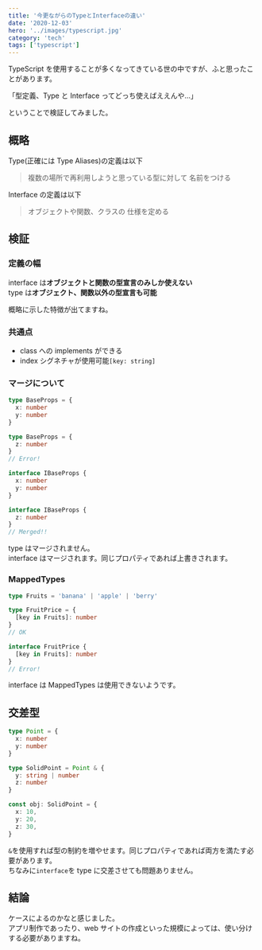 ```yaml
---
title: '今更ながらのTypeとInterfaceの違い'
date: '2020-12-03'
hero: '../images/typescript.jpg'
category: 'tech'
tags: ['typescript']
---
```


TypeScript を使用することが多くなってきている世の中ですが、ふと思ったことがあります。

「型定義、Type と Interface ってどっち使えばええんや...」

ということで検証してみました。

## 概略

Type(正確には Type Aliases)の定義は以下

> 複数の場所で再利用しようと思っている型に対して 名前をつける

Interface の定義は以下

> オブジェクトや関数、クラスの 仕様を定める

## 検証

### 定義の幅

interface は**オブジェクトと関数の型宣言のみしか使えない**  
type は**オブジェクト、関数以外の型宣言も可能**

概略に示した特徴が出てますね。

### 共通点

- class への implements ができる
- index シグネチャが使用可能`[key: string]`

### マージについて

```typescript
type BaseProps = {
  x: number
  y: number
}

type BaseProps = {
  z: number
}
// Error!

interface IBaseProps {
  x: number
  y: number
}

interface IBaseProps {
  z: number
}
// Merged!!
```

type はマージされません。  
interface はマージされます。同じプロパティであれば上書きされます。

### MappedTypes

```typescript
type Fruits = 'banana' | 'apple' | 'berry'

type FruitPrice = {
  [key in Fruits]: number
}
// OK

interface FruitPrice {
  [key in Fruits]: number
}
// Error!
```

interface は MappedTypes は使用できないようです。

## 交差型

```typescript
type Point = {
  x: number
  y: number
}

type SolidPoint = Point & {
  y: string | number
  z: number
}

const obj: SolidPoint = {
  x: 10,
  y: 20,
  z: 30,
}
```

`&`を使用すれば型の制約を増やせます。同じプロパティであれば両方を満たす必要があります。  
ちなみに`interface`を type に交差させても問題ありません。

## 結論

ケースによるのかなと感じました。  
アプリ制作であったり、web サイトの作成といった規模によっては、使い分けする必要がありますね。
